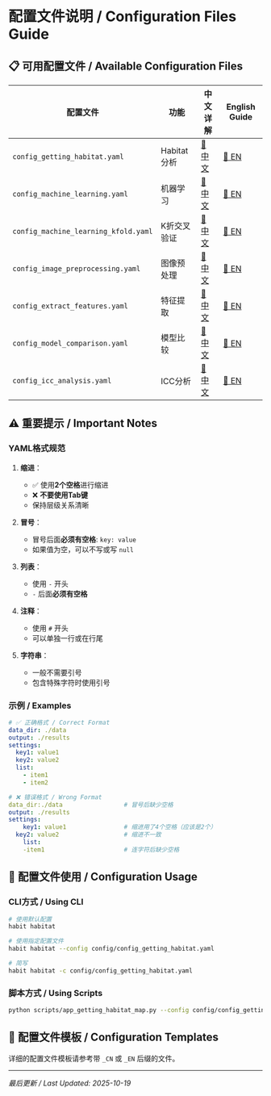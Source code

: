 # 配置文件说明 / Configuration Files Guide

## 📋 可用配置文件 / Available Configuration Files

| 配置文件 | 功能 | 中文详解 | English Guide |
|---------|------|---------|---------------|
| `config_getting_habitat.yaml` | Habitat分析 | [📖 中文](config_getting_habitat_CN.yaml) | [📖 EN](config_getting_habitat_EN.yaml) |
| `config_machine_learning.yaml` | 机器学习 | [📖 中文](config_machine_learning_CN.yaml) | [📖 EN](config_machine_learning_EN.yaml) |
| `config_machine_learning_kfold.yaml` | K折交叉验证 | [📖 中文](config_machine_learning_kfold_CN.yaml) | [📖 EN](config_machine_learning_kfold_EN.yaml) |
| `config_image_preprocessing.yaml` | 图像预处理 | [📖 中文](config_image_preprocessing_CN.yaml) | [📖 EN](config_image_preprocessing_EN.yaml) |
| `config_extract_features.yaml` | 特征提取 | [📖 中文](config_extract_features_CN.yaml) | [📖 EN](config_extract_features_EN.yaml) |
| `config_model_comparison.yaml` | 模型比较 | [📖 中文](config_model_comparison_CN.yaml) | [📖 EN](config_model_comparison_EN.yaml) |
| `config_icc_analysis.yaml` | ICC分析 | [📖 中文](config_icc_analysis_CN.yaml) | [📖 EN](config_icc_analysis_EN.yaml) |

## ⚠️ 重要提示 / Important Notes

### YAML格式规范

1. **缩进**：
   - ✅ 使用**2个空格**进行缩进
   - ❌ **不要使用Tab键**
   - 保持层级关系清晰

2. **冒号**：
   - 冒号后面**必须有空格**: `key: value`
   - 如果值为空，可以不写或写 `null`

3. **列表**：
   - 使用 `-` 开头
   - `-` 后面**必须有空格**

4. **注释**：
   - 使用 `#` 开头
   - 可以单独一行或在行尾

5. **字符串**：
   - 一般不需要引号
   - 包含特殊字符时使用引号

### 示例 / Examples

```yaml
# ✅ 正确格式 / Correct Format
data_dir: ./data
output: ./results
settings:
  key1: value1
  key2: value2
  list:
    - item1
    - item2

# ❌ 错误格式 / Wrong Format
data_dir:./data                 # 冒号后缺少空格
output: ./results
settings:
    key1: value1                # 缩进用了4个空格（应该是2个）
  key2: value2                  # 缩进不一致
    list:
    -item1                      # 连字符后缺少空格
```

## 🔧 配置文件使用 / Configuration Usage

### CLI方式 / Using CLI

```bash
# 使用默认配置
habit habitat

# 使用指定配置文件
habit habitat --config config/config_getting_habitat.yaml

# 简写
habit habitat -c config/config_getting_habitat.yaml
```

### 脚本方式 / Using Scripts

```bash
python scripts/app_getting_habitat_map.py --config config/config_getting_habitat.yaml
```

## 📝 配置文件模板 / Configuration Templates

详细的配置文件模板请参考带 `_CN` 或 `_EN` 后缀的文件。

---

*最后更新 / Last Updated: 2025-10-19*

